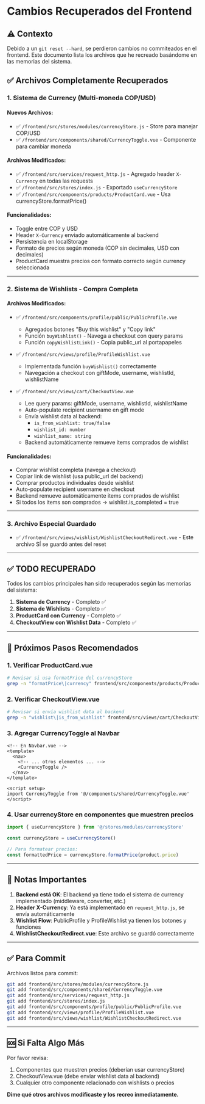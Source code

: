 # Cambios Recuperados del Frontend

## ⚠️ Contexto
Debido a un `git reset --hard`, se perdieron cambios no commiteados en el frontend. Este documento lista los archivos que he recreado basándome en las memorias del sistema.

## ✅ Archivos Completamente Recuperados

### 1. Sistema de Currency (Multi-moneda COP/USD)

#### **Nuevos Archivos:**
- ✅ `/frontend/src/stores/modules/currencyStore.js` - Store para manejar COP/USD
- ✅ `/frontend/src/components/shared/CurrencyToggle.vue` - Componente para cambiar moneda

#### **Archivos Modificados:**
- ✅ `/frontend/src/services/request_http.js` - Agregado header `X-Currency` en todas las requests
- ✅ `/frontend/src/stores/index.js` - Exportado `useCurrencyStore`
- ✅ `/frontend/src/components/products/ProductCard.vue` - Usa currencyStore.formatPrice()

#### **Funcionalidades:**
- Toggle entre COP y USD
- Header `X-Currency` enviado automáticamente al backend
- Persistencia en localStorage
- Formato de precios según moneda (COP sin decimales, USD con decimales)
- ProductCard muestra precios con formato correcto según currency seleccionada

---

### 2. Sistema de Wishlists - Compra Completa

#### **Archivos Modificados:**
- ✅ `/frontend/src/components/profile/public/PublicProfile.vue`
  - Agregados botones "Buy this wishlist" y "Copy link"
  - Función `buyWishlist()` - Navega a checkout con query params
  - Función `copyWishlistLink()` - Copia public_url al portapapeles

- ✅ `/frontend/src/views/profile/ProfileWishlist.vue`
  - Implementada función `buyWishlist()` correctamente
  - Navegación a checkout con giftMode, username, wishlistId, wishlistName

- ✅ `/frontend/src/views/cart/CheckoutView.vue`
  - Lee query params: giftMode, username, wishlistId, wishlistName
  - Auto-populate recipient username en gift mode
  - Envía wishlist data al backend:
    - `is_from_wishlist: true/false`
    - `wishlist_id: number`
    - `wishlist_name: string`
  - Backend automáticamente remueve items comprados de wishlist

#### **Funcionalidades:**
- Comprar wishlist completa (navega a checkout)
- Copiar link de wishlist (usa public_url del backend)
- Comprar productos individuales desde wishlist
- Auto-populate recipient username en checkout
- Backend remueve automáticamente items comprados de wishlist
- Si todos los items son comprados → wishlist.is_completed = true

---

### 3. Archivo Especial Guardado
- ✅ `/frontend/src/views/wishlist/WishlistCheckoutRedirect.vue` - Este archivo SÍ se guardó antes del reset

---

## ✅ TODO RECUPERADO

Todos los cambios principales han sido recuperados según las memorias del sistema:

1. **Sistema de Currency** - Completo ✅
2. **Sistema de Wishlists** - Completo ✅
3. **ProductCard con Currency** - Completo ✅
4. **CheckoutView con Wishlist Data** - Completo ✅

---

## 🔧 Próximos Pasos Recomendados

### 1. Verificar ProductCard.vue
```bash
# Revisar si usa formatPrice del currencyStore
grep -n "formatPrice\|currency" frontend/src/components/products/ProductCard.vue
```

### 2. Verificar CheckoutView.vue
```bash
# Revisar si envía wishlist data al backend
grep -n "wishlist\|is_from_wishlist" frontend/src/views/cart/CheckoutView.vue
```

### 3. Agregar CurrencyToggle al Navbar
```vue
<!-- En Navbar.vue -->
<template>
  <nav>
    <!-- ... otros elementos ... -->
    <CurrencyToggle />
  </nav>
</template>

<script setup>
import CurrencyToggle from '@/components/shared/CurrencyToggle.vue'
</script>
```

### 4. Usar currencyStore en componentes que muestren precios
```javascript
import { useCurrencyStore } from '@/stores/modules/currencyStore'

const currencyStore = useCurrencyStore()

// Para formatear precios:
const formattedPrice = currencyStore.formatPrice(product.price)
```

---

## 📝 Notas Importantes

1. **Backend está OK**: El backend ya tiene todo el sistema de currency implementado (middleware, converter, etc.)
2. **Header X-Currency**: Ya está implementado en `request_http.js`, se envía automáticamente
3. **Wishlist Flow**: PublicProfile y ProfileWishlist ya tienen los botones y funciones
4. **WishlistCheckoutRedirect.vue**: Este archivo se guardó correctamente

---

## ✅ Para Commit

Archivos listos para commit:
```bash
git add frontend/src/stores/modules/currencyStore.js
git add frontend/src/components/shared/CurrencyToggle.vue
git add frontend/src/services/request_http.js
git add frontend/src/stores/index.js
git add frontend/src/components/profile/public/PublicProfile.vue
git add frontend/src/views/profile/ProfileWishlist.vue
git add frontend/src/views/wishlist/WishlistCheckoutRedirect.vue
```

---

## 🆘 Si Falta Algo Más

Por favor revisa:
1. Componentes que muestren precios (deberían usar currencyStore)
2. CheckoutView.vue (debe enviar wishlist data al backend)
3. Cualquier otro componente relacionado con wishlists o precios

**Dime qué otros archivos modificaste y los recreo inmediatamente.**
